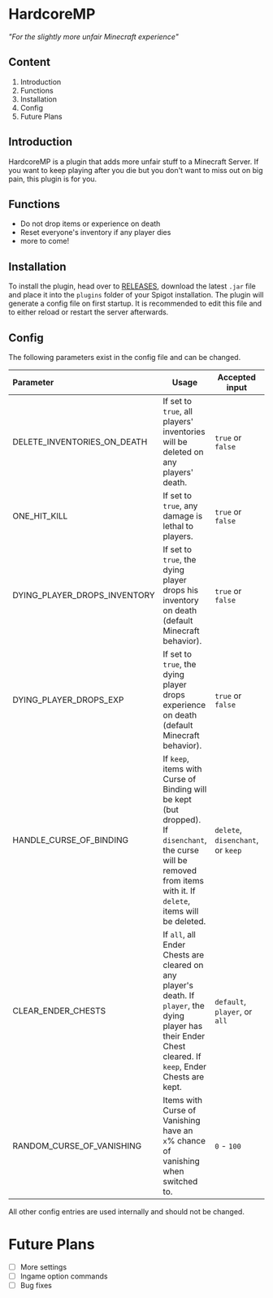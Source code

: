 # HardcoreMP
_"For the slightly more unfair Minecraft experience"_

## Content
1. Introduction
2. Functions
3. Installation
4. Config
5. Future Plans

## Introduction
HardcoreMP is a plugin that adds more unfair stuff to a Minecraft Server.
If you want to keep playing after you die but you don't want to miss out on big pain, this plugin is for you.

## Functions
- Do not drop items or experience on death
- Reset everyone's inventory if any player dies
- more to come!

## Installation
To install the plugin, head over to [RELEASES](https://github.com/InitialPosition/HardcoreMP/releases), download the latest `.jar` file and place it into the `plugins` folder of your Spigot installation.
The plugin will generate a config file on first startup. It is recommended to edit this file and to either reload or restart the server afterwards.

## Config
The following parameters exist in the config file and can be changed.

| Parameter | Usage | Accepted input | Default
| :-------- | ----- | -------------- | :-----: |
| DELETE_INVENTORIES_ON_DEATH | If set to `true`, all players' inventories will be deleted on any players' death. | `true` or `false` | `true` |
| ONE_HIT_KILL | If set to `true`, any damage is lethal to players. | `true` or `false` | `false` | 
| DYING_PLAYER_DROPS_INVENTORY | If set to `true`, the dying player drops his inventory on death (default Minecraft behavior). | `true` or `false` | `false` |
| DYING_PLAYER_DROPS_EXP | If set to `true`, the dying player drops experience on death (default Minecraft behavior). | `true` or `false` | `false` |
| HANDLE_CURSE_OF_BINDING | If `keep`, items with Curse of Binding will be kept (but dropped).  If `disenchant`, the curse will be removed from items with it.  If `delete`, items will be deleted. | `delete`, `disenchant`, or `keep` | `delete` |
| CLEAR_ENDER_CHESTS | If `all`, all Ender Chests are cleared on any player's death.  If `player`, the dying player has their Ender Chest cleared.  If `keep`, Ender Chests are kept. | `default`, `player`, or `all` | `keep` |
| RANDOM_CURSE_OF_VANISHING | Items with Curse of Vanishing have an `x`% chance of vanishing when switched to. | `0` - `100` | `0` |

All other config entries are used internally and should not be changed.

# Future Plans
- [ ] More settings
- [ ] Ingame option commands
- [ ] Bug fixes
